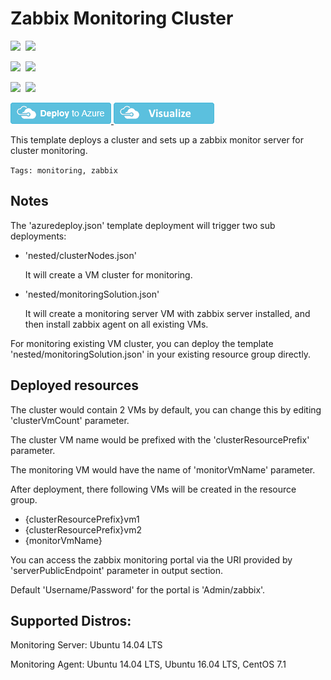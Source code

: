# Zabbix Monitoring Cluster

<IMG SRC="https://azbotstorage.blob.core.windows.net/badges/zabbix-monitoring-cluster/PublicLastTestDate.svg" />&nbsp;
<IMG SRC="https://azbotstorage.blob.core.windows.net/badges/zabbix-monitoring-cluster/PublicDeployment.svg" />&nbsp;

<IMG SRC="https://azbotstorage.blob.core.windows.net/badges/zabbix-monitoring-cluster/FairfaxLastTestDate.svg" />&nbsp;
<IMG SRC="https://azbotstorage.blob.core.windows.net/badges/zabbix-monitoring-cluster/FairfaxDeployment.svg" />&nbsp;

<IMG SRC="https://azbotstorage.blob.core.windows.net/badges/zabbix-monitoring-cluster/BestPracticeResult.svg" />&nbsp;
<IMG SRC="https://azbotstorage.blob.core.windows.net/badges/zabbix-monitoring-cluster/CredScanResult.svg" />&nbsp;

<a href="https://portal.azure.com/#create/Microsoft.Template/uri/https%3A%2F%2Fraw.githubusercontent.com%2FAzure%2Fazure-quickstart-templates%2Fmaster%2Fzabbix-monitoring-cluster%2Fazuredeploy.json" target="_blank">
<img src="https://raw.githubusercontent.com/Azure/azure-quickstart-templates/master/1-CONTRIBUTION-GUIDE/images/deploytoazure.png"/>
</a>
<a href="http://armviz.io/#/?load=https%3A%2F%2Fraw.githubusercontent.com%2FAzure%2Fazure-quickstart-templates%2Fmaster%2Fzabbix-monitoring-cluster%2Fazuredeploy.json" target="_blank">
<img src="https://raw.githubusercontent.com/Azure/azure-quickstart-templates/master/1-CONTRIBUTION-GUIDE/images/visualizebutton.png"/>
</a>

This template deploys a cluster and sets up a zabbix monitor server for cluster monitoring.

`Tags: monitoring, zabbix`

## Notes

The 'azuredeploy.json' template deployment will trigger two sub deployments:
- 'nested/clusterNodes.json'

    It will create a VM cluster for monitoring.

- 'nested/monitoringSolution.json'

    It will create a monitoring server VM with zabbix server installed, and then install zabbix agent on all existing VMs.

For monitoring existing VM cluster, you can deploy the template 'nested/monitoringSolution.json' in your existing resource group directly.

## Deployed resources

The cluster would contain 2 VMs by default, you can change this by editing 'clusterVmCount' parameter.

The cluster VM name would be prefixed with the 'clusterResourcePrefix' parameter.

The monitoring VM would have the name of 'monitorVmName' parameter.

After deployment, there following VMs will be created in the resource group.

- {clusterResourcePrefix}vm1
- {clusterResourcePrefix}vm2
- {monitorVmName}

You can access the zabbix monitoring portal via the URI provided by 'serverPublicEndpoint' parameter in output section.

Default 'Username/Password' for the portal is 'Admin/zabbix'. 

## Supported Distros:

Monitoring Server: Ubuntu 14.04 LTS

Monitoring Agent: Ubuntu 14.04 LTS, Ubuntu 16.04 LTS, CentOS 7.1
